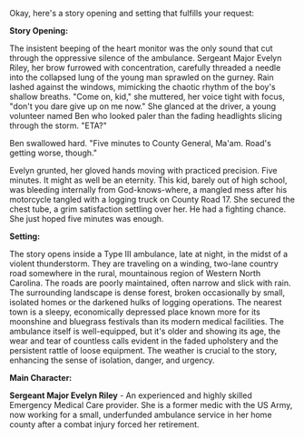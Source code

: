 Okay, here's a story opening and setting that fulfills your request:

**Story Opening:**

The insistent beeping of the heart monitor was the only sound that cut through the oppressive silence of the ambulance. Sergeant Major Evelyn Riley, her brow furrowed with concentration, carefully threaded a needle into the collapsed lung of the young man sprawled on the gurney. Rain lashed against the windows, mimicking the chaotic rhythm of the boy's shallow breaths. "Come on, kid," she muttered, her voice tight with focus, "don't you dare give up on me now." She glanced at the driver, a young volunteer named Ben who looked paler than the fading headlights slicing through the storm. "ETA?"

Ben swallowed hard. "Five minutes to County General, Ma'am. Road's getting worse, though."

Evelyn grunted, her gloved hands moving with practiced precision. Five minutes. It might as well be an eternity. This kid, barely out of high school, was bleeding internally from God-knows-where, a mangled mess after his motorcycle tangled with a logging truck on County Road 17. She secured the chest tube, a grim satisfaction settling over her. He had a fighting chance. She just hoped five minutes was enough.

**Setting:**

The story opens inside a Type III ambulance, late at night, in the midst of a violent thunderstorm. They are traveling on a winding, two-lane country road somewhere in the rural, mountainous region of Western North Carolina.  The roads are poorly maintained, often narrow and slick with rain. The surrounding landscape is dense forest, broken occasionally by small, isolated homes or the darkened hulks of logging operations. The nearest town is a sleepy, economically depressed place known more for its moonshine and bluegrass festivals than its modern medical facilities. The ambulance itself is well-equipped, but it's older and showing its age, the wear and tear of countless calls evident in the faded upholstery and the persistent rattle of loose equipment. The weather is crucial to the story, enhancing the sense of isolation, danger, and urgency.

**Main Character:**

**Sergeant Major Evelyn Riley** - An experienced and highly skilled Emergency Medical Care provider. She is a former medic with the US Army, now working for a small, underfunded ambulance service in her home county after a combat injury forced her retirement.
